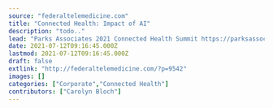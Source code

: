 ```yaml
---
source: "federaltelemedicine.com"
title: "Connected Health: Impact of AI"
description: "todo.."
lead: "Parks Associates 2021 Connected Health Summit https://parksassociates.com, highlighted the session Personalization in Connected Health: Impact of AI. The speakers discussed how sensor data and related devices are making it possible for healthcare to use data driven services to effectively diagnose and provide patient monitoring care remotely. Visionary insight on the topic was provided by Andy ..."
date: 2021-07-12T09:16:45.000Z
lastmod: 2021-07-12T09:16:45.000Z
draft: false
extlink: "http://federaltelemedicine.com/?p=9542"
images: []
categories: ["Corporate","Connected Health"]
contributors: ["Carolyn Bloch"]
---
```

